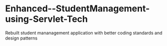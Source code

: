 # Enhanced--StudentManagement-using-Servlet-Tech
Rebuilt student mananagement application with better coding standards and design patterns
